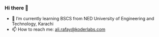 ### Hi there 👋


- 🌱 I’m currently learning BSCS from NED University of Engineering and Technology, Karachi
- 📫 How to reach me: ali.rafay@koderlabs.com

